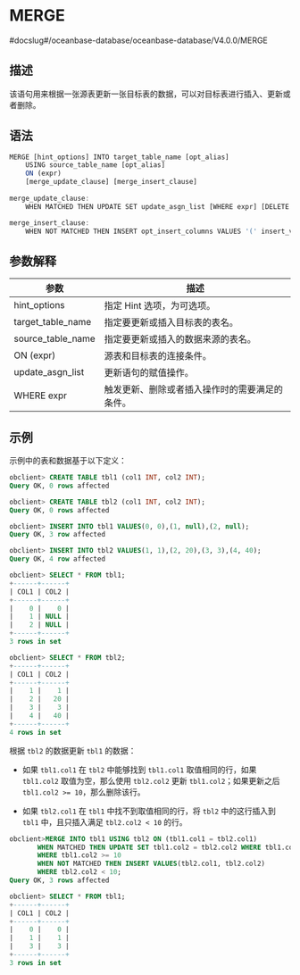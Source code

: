 MERGE 
==========================
#docslug#/oceanbase-database/oceanbase-database/V4.0.0/MERGE


描述 
-----------

该语句用来根据一张源表更新一张目标表的数据，可以对目标表进行插入、更新或者删除。

语法 
-----------

```javascript
MERGE [hint_options] INTO target_table_name [opt_alias] 
    USING source_table_name [opt_alias]
    ON (expr)
    [merge_update_clause] [merge_insert_clause] 
    
merge_update_clause:
    WHEN MATCHED THEN UPDATE SET update_asgn_list [WHERE expr] [DELETE WHERE expr]

merge_insert_clause:
    WHEN NOT MATCHED THEN INSERT opt_insert_columns VALUES '(' insert_vals ')' [WHERE expr]
```



参数解释 
-------------



|        参数         |           描述            |
|-------------------|-------------------------|
| hint_options      | 指定 Hint 选项，为可选项。        |
| target_table_name | 指定要更新或插入目标表的表名。         |
| source_table_name | 指定要更新或插入的数据来源的表名。       |
| ON (expr)         | 源表和目标表的连接条件。            |
| update_asgn_list  | 更新语句的赋值操作。              |
| WHERE expr        | 触发更新、删除或者插入操作时的需要满足的条件。 |



示例 
-----------

示例中的表和数据基于以下定义：

```sql
obclient> CREATE TABLE tbl1 (col1 INT, col2 INT);
Query OK, 0 rows affected

obclient> CREATE TABLE tbl2 (col1 INT, col2 INT);
Query OK, 0 rows affected

obclient> INSERT INTO tbl1 VALUES(0, 0),(1, null),(2, null);
Query OK, 3 row affected

obclient> INSERT INTO tbl2 VALUES(1, 1),(2, 20),(3, 3),(4, 40);
Query OK, 4 row affected

obclient> SELECT * FROM tbl1;
+------+------+
| COL1 | COL2 |
+------+------+
|    0 |    0 |
|    1 | NULL |
|    2 | NULL |
+------+------+
3 rows in set

obclient> SELECT * FROM tbl2;
+------+------+
| COL1 | COL2 |
+------+------+
|    1 |    1 |
|    2 |   20 |
|    3 |    3 |
|    4 |   40 |
+------+------+
4 rows in set
```



根据 `tbl2` 的数据更新 `tbl1` 的数据：

* 如果 `tbl1.col1` 在 `tbl2` 中能够找到 `tbl1.col1` 取值相同的行，如果 `tbl1.col2` 取值为空，那么使用 `tbl2.col2` 更新 `tbl1.col2`；如果更新之后 `tbl1.col2 >= 10`，那么删除该行。

  

* 如果 `tbl2.col1` 在 `tbl1` 中找不到取值相同的行，将 `tbl2` 中的这行插入到 `tbl1` 中，且只插入满足 `tbl2.col2 < 10` 的行。

  




```sql
obclient>MERGE INTO tbl1 USING tbl2 ON (tbl1.col1 = tbl2.col1)
       WHEN MATCHED THEN UPDATE SET tbl1.col2 = tbl2.col2 WHERE tbl1.col2 IS NULL DELETE 
       WHERE tbl1.col2 >= 10 
       WHEN NOT MATCHED THEN INSERT VALUES(tbl2.col1, tbl2.col2) 
       WHERE tbl2.col2 < 10;
Query OK, 3 rows affected

obclient> SELECT * FROM tbl1;
+------+------+
| COL1 | COL2 |
+------+------+
|    0 |    0 |
|    1 |    1 |
|    3 |    3 |
+------+------+
3 rows in set
```


